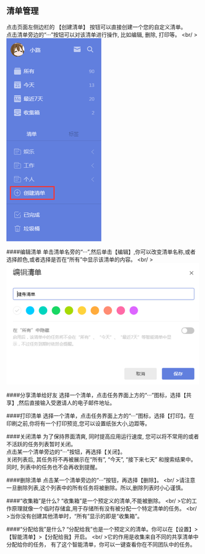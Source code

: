 ## 清单管理
点击页面左侧边栏的 【创建清单】 按钮可以直接创建一个您的自定义清单。<br />点击清单旁边的“···”按钮可以对该清单进行操作, 比如编辑, 删除, 打印等。
<br/ >![](../images/web2-addlist.png)


####编辑清单
单击清单名旁的“···”,然后单击【编辑】,你可以改变清单名称,或者选择颜色,或者选择是否在“所有”中显示该清单的内容。
<br/ >![](../images/web2-listedit.png)

####分享清单给好友
选择一个清单，点击任务界面上方的“···”图标，选择【共享】,然后直接输入受邀请人的电子邮件地址。


####打印清单
选择一个清单，点击任务界面上方的“···”图标，选择【打印】。在印刷之前,你将有一个打印预览,您可以设置纸张大小,边距等。


####关闭清单
为了保持界面清爽, 同时提高应用运行速度, 您可以将不常用的或者不活跃的任务列表暂时关闭。
<br/>点击某一个清单旁边的“···”按钮，再选择【关闭】。
<br/>关闭列表后, 其任务将不再被展示在“所有”, “今天”, “接下来七天” 和搜索结果中。同时, 列表中的任务也不会再收到提醒。

####删除清单
点击某一个清单旁边的“···”按钮，再选择【删除】。
<br/ >请注意一旦删除列表,这个列表中的所有任务将被删除。所以,删除列表时小心谨慎。

####“收集箱”是什么?
“收集箱”是一个预定义的清单,不能被删除。
<br/ >它的工作原理就像一个临时存储盒,用于存储所有没有被分配一个特定清单的任务。
<br/ >当你没有创建其他清单时，“所有”显示的即是“收集箱”。


####“分配给我”是什么?
“分配给我”也是一个预定义的清单。你可以在【设置】>【智能清单】>【分配给我】开启。
<br/ >它的作用是收集来自不同的共享清单中分配给你的任务， 有了这个智能清单，你可以一键查看你在不同团队中的任务。
